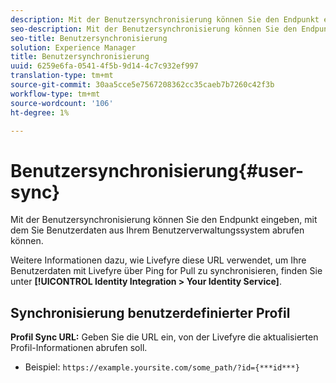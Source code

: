 ```yaml
---
description: Mit der Benutzersynchronisierung können Sie den Endpunkt eingeben, mit dem Sie Benutzerdaten aus Ihrem Benutzerverwaltungssystem abrufen können.
seo-description: Mit der Benutzersynchronisierung können Sie den Endpunkt eingeben, mit dem Sie Benutzerdaten aus Ihrem Benutzerverwaltungssystem abrufen können.
seo-title: Benutzersynchronisierung
solution: Experience Manager
title: Benutzersynchronisierung
uuid: 6259e6fa-0541-4f5b-9d14-4c7c932ef997
translation-type: tm+mt
source-git-commit: 30aa5cce5e7567208362cc35caeb7b7260c42f3b
workflow-type: tm+mt
source-wordcount: '106'
ht-degree: 1%

---
```



# Benutzersynchronisierung{#user-sync}

Mit der Benutzersynchronisierung können Sie den Endpunkt eingeben, mit dem Sie Benutzerdaten aus Ihrem Benutzerverwaltungssystem abrufen können.

Weitere Informationen dazu, wie Livefyre diese URL verwendet, um Ihre Benutzerdaten mit Livefyre über Ping for Pull zu synchronisieren, finden Sie unter **[!UICONTROL Identity Integration > Your Identity Service]**.

## Synchronisierung benutzerdefinierter Profil

**Profil Sync URL:** Geben Sie die URL ein, von der Livefyre die aktualisierten Profil-Informationen abrufen soll.
* Beispiel: `https://example.yoursite.com/some_path/?id={***id***}`

